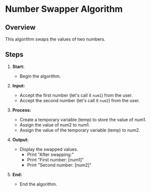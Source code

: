 # Number Swapper Algorithm

## Overview

This algorithm swaps the values of two numbers.

## Steps

1. **Start:**
   - Begin the algorithm.

2. **Input:**
   - Accept the first number (let's call it `num1`) from the user.
   - Accept the second number (let's call it `num2`) from the user.
  
3. **Process:**
   - Create a temporary variable (temp) to store the value of num1.
   - Assign the value of num2 to num1.
   - Assign the value of the temporary variable (temp) to num2.

4. **Output:**
   - Display the swapped values.
     - Print "After swapping:"
     - Print "First number: [num1]"
     - Print "Second number: [num2]"

5. **End:**
   - End the algorithm.


